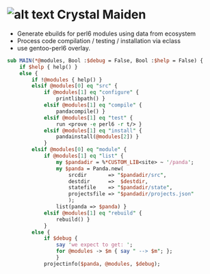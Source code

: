 ![alt text](http://www.dota2wiki.com/images/2/27/Crystal_Maiden_icon.png "CM") Crystal Maiden
=============================================================================================

 - Generate ebuilds for perl6 modules using data from ecosystem
 - Process code compilation / testing / installation via eclass
 - use gentoo-perl6 overlay.

``` perl
sub MAIN(*@modules, Bool :$debug = False, Bool :$help = False) {
    if $help { help() }
    else {
        if !@modules { help() }
        elsif @modules[0] eq "src" {
            if @modules[1] eq "configure" {
                printlibpath() }
            elsif @modules[1] eq "compile" {
                pandacompile() }
            elsif @modules[1] eq "test" {
                run <prove -e perl6 -r t/> }
            elsif @modules[1] eq "install" {
                pandainstall(@modules[2]) }
            }
        elsif @modules[0] eq "module" {
            if @modules[1] eq "list" {
                my $pandadir = %*CUSTOM_LIB<site> ~ '/panda';
                my $panda = Panda.new(
                    srcdir       => "$pandadir/src",
                    destdir      =>  $destdir,
                    statefile    => "$pandadir/state",
                    projectsfile => "$pandadir/projects.json"
                    );
                list(panda => $panda) }
            elsif @modules[1] eq "rebuild" {
                rebuild() }
            }
        else {
            if $debug {
                say 'we expect to get: ';
                for @modules -> $m { say " --> $m"; };
                }
            projectinfo($panda, @modules, $debug);
```

